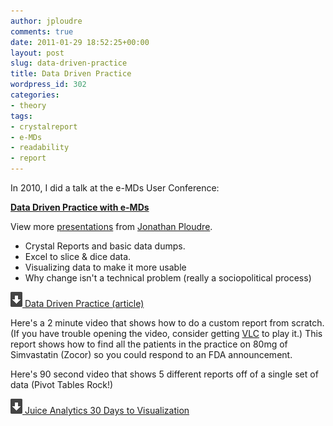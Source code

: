 ```yaml
---
author: jploudre
comments: true
date: 2011-01-29 18:52:25+00:00
layout: post
slug: data-driven-practice
title: Data Driven Practice
wordpress_id: 302
categories:
- theory
tags:
- crystalreport
- e-MDs
- readability
- report
---
```


In 2010, I did a talk at the e-MDs User Conference:

**[Data Driven Practice with e-MDs](http://www.slideshare.net/jploudre/data-driven-practice-with-emds)**

View more [presentations](http://www.slideshare.net/) from [Jonathan Ploudre](http://www.slideshare.net/jploudre).

* Crystal Reports and basic data dumps.
* Excel to slice & dice data.
* Visualizing data to make it more usable
* Why change isn't a technical problem (really a sociopolitical process)

[![](/files/2011/01/57-download.png) Data Driven Practice (article)](/files/2011/01/Data-Driven-Practice-NEUC.pdf "Data Driven Practice")

Here's a 2 minute video that shows how to do a custom report from scratch. (If you have trouble opening the video, consider getting [VLC](http://www.videolan.org/) to play it.) This report shows how to find all the patients in the practice on 80mg of Simvastatin (Zocor) so you could respond to an FDA announcement.

Here's 90 second video that shows 5 different reports off of a single set of data (Pivot Tables Rock!)

[![](/files/2011/01/57-download.png)  Juice Analytics 30 Days to Visualization](/files/2011/01/Juice30Days.pdf)

